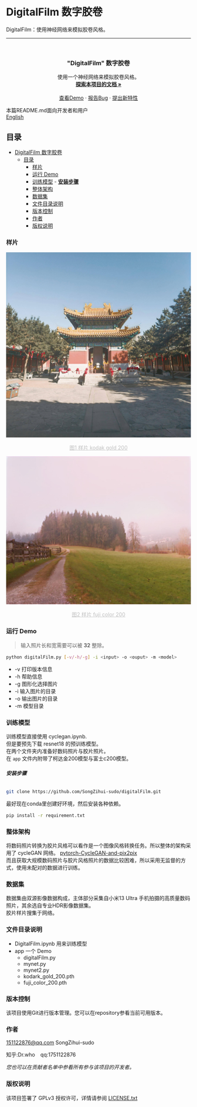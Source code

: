 # DigitalFilm 数字胶卷

DigitalFilm：使用神经网络来模拟胶卷风格。

---

<!-- PROJECT LOGO -->
<br />

<p align="center">
  <a href="./readme.md">
  </a>

  <h3 align="center">"DigitalFilm" 数字胶卷</h3>
  <p align="center">
    使用一个神经网络来模拟胶卷风格。
    <br />
    <a href="https://github.com/shaojintian/Best_README_template"><strong>探索本项目的文档 »</strong></a>
    <br />
    <br />
    <a href="./app/digitalFilm.py">查看Demo</a>
    ·
    <a href="https://github.com/SongZihui-sudo/digitalFilm/issues">报告Bug</a>
    ·
    <a href="https://github.com/SongZihui-sudo/digitalFilm/issues">提出新特性</a>
  </p>

</p>


 本篇README.md面向开发者和用户  
 [English](./english.md)

## 目录

- [DigitalFilm 数字胶卷](#digitalfilm-数字胶卷)
  - [目录](#目录)
    - [样片](#样片)
    - [运行 Demo](#运行-demo)
    - [训练模型](#训练模型)
          - [**安装步骤**](#安装步骤)
    - [整体架构](#整体架构)
    - [数据集](#数据集)
    - [文件目录说明](#文件目录说明)
    - [版本控制](#版本控制)
    - [作者](#作者)
    - [版权说明](#版权说明)

### 样片

![kodak_gold_200](./example/kodak_gold_200.jpg)
<center style="font-size:14px;color:#C0C0C0;text-decoration:underline">图1 样片 kodak gold 200</center> 

![fuji_color_200](./example/fuji_color_200.jpg)
<center style="font-size:14px;color:#C0C0C0;text-decoration:underline">图2 样片 fuji color 200</center> 


### 运行 Demo

> 输入照片长和宽需要可以被 **32** 整除。

```bash
python digitalFilm.py [-v/-h/-g] -i <input> -o <ouput> -m <model>
```
- -v 打印版本信息
- -h 帮助信息
- -g 图形化选择图片
- -i 输入图片的目录
- -o 输出图片的目录
- -m 模型目录

### 训练模型

训练模型直接使用 cyclegan.ipynb.  
但是要预先下载 resnet18 的预训练模型。  
在两个文件夹内准备好数码照片与胶片照片。  
在 `app` 文件内附带了柯达金200模型与富士c200模型。

###### **安装步骤**

```sh
git clone https://github.com/SongZihui-sudo/digitalFilm.git
```

最好现在conda里创建好环境，然后安装各种依赖。

```sh
pip install -r requirement.txt
```

### 整体架构

将数码照片转换为胶片风格可以看作是一个图像风格转换任务。所以整体的架构采用了 cycleGAN 网络。
[pytorch-CycleGAN-and-pix2pix](https://github.com/junyanz/pytorch-CycleGAN-and-pix2pix)  
而且获取大规模数码照片与胶片风格照片的数据比较困难，所以采用无监督的方式，使用未配对的数据进行训练。

### 数据集

数据集由双源影像数据构成，主体部分采集自小米13 Ultra 手机拍摄的高质量数码照片，其余选自专业HDR影像数据集。  
胶片样片搜集于网络。

### 文件目录说明

- DigitalFilm.ipynb 用来训练模型
- app   一个 Demo
  - digitalFilm.py 
  - mynet.py
  - mynet2.py
  - kodark_gold_200.pth
  - fuji_color_200.pth

### 版本控制

该项目使用Git进行版本管理。您可以在repository参看当前可用版本。

### 作者

151122876@qq.com SongZihui-sudo

知乎:Dr.who  &ensp; qq:1751122876    

 *您也可以在贡献者名单中参看所有参与该项目的开发者。*

### 版权说明

该项目签署了 GPLv3 授权许可，详情请参阅 [LICENSE.txt](./LICENSE.txt)